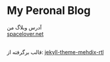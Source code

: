 # My Peronal Blog
<p dir="rtl">
 

آدرس وبلاگ من  
  <a href = "http://spacelover.net/">
   spacelover.net
</a>

</br>
قالب برگرفته از:
<a href = "https://github.com/mehdisadeghi/jekyll-theme-mehdix-rtl">
 jekyll-theme-mehdix-rtl
 </a>
 
</p>

